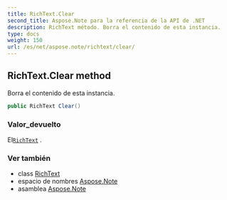 ```yaml
---
title: RichText.Clear
second_title: Aspose.Note para la referencia de la API de .NET
description: RichText método. Borra el contenido de esta instancia.
type: docs
weight: 150
url: /es/net/aspose.note/richtext/clear/
---
```

## RichText.Clear method

Borra el contenido de esta instancia.

```csharp
public RichText Clear()
```

### Valor_devuelto

El[`RichText`](../) .

### Ver también

* class [RichText](../)
* espacio de nombres [Aspose.Note](../../richtext/)
* asamblea [Aspose.Note](../../../)


